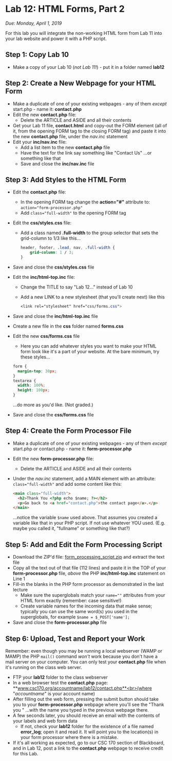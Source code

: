 # Lab 12: HTML Forms, Part 2
*Due: Monday, April 1, 2019*

For this lab you will integrate the non-working HTML form from Lab 11 into your lab website and power it with a PHP script.

## Step 1: Copy Lab 10

- Make a copy of your Lab 10 (*not Lab 11!*) - put it in a folder named **lab12**

## Step 2: Create a New Webpage for your HTML Form

- Make a duplicate of one of your existing webpages - any of them *except* start.php - name it: **contact.php**
- Edit the new **contact.php** file:
  - Delete the ARTICLE and ASIDE and all their contents
- Get your Lab 11 file, **contact.html** and copy-out the FORM element (all of it, from the opening FORM tag to the closing FORM tag) and paste it into the new **contact.php** file, under the *nav.inc* statement
- Edit your **inc/nav.inc** file:
  - Add a list item to the new **contact.php** file
  - Have the text for the link say something like "Contact Us" ...or something like that
  - Save and close the **inc/nav.inc** file

## Step 3: Add Styles to the HTML Form

- Edit the **contact.php** file:

  - In the opening FORM tag change the **action="#"** attribute to:<br> `action="form-processor.php"`
  - Add `class="full-width"` to the opening FORM tag

- Edit the **css/styles.css** file:

  - Add a class named **.full-width** to the group selector that sets the grid-column to 1/3 like this...

    ```css
    header, footer, .lead, nav, .full-width {
    	grid-column: 1 / 3;
    }
    ```

- Save and close the **css/styles.css** file

- Edit the **inc/html-top.inc** file:

  - Change the TITLE to say "Lab 12..." instead of Lab 10

  - Add a new LINK to a new stylesheet (that you'll create next) like this

    ```css
    <link rel="stylesheet" href="css/forms.css">
    ```

- Save and close the **inc/html-top.inc** file

- Create a new file in the **css** folder named **forms.css**

- Edit the new **css/forms.css** file

  - Here you can add whatever styles you want to make your HTML form look like it's a part of your website.  At the bare minimum, try these styles...

  ```css
  form { 
  	margin-top: 30px;
  }
  textarea {
  	width: 100%;
  	height: 100px;
  }
  ```

  ...do more as you'd like.  (Not graded.)

- Save and close the **css/forms.css** file


## Step 4: Create the Form Processor File

- Make a duplicate of one of your existing webpages - any of them *except* start.php or contact.php - name it: **form-processor.php**

- Edit the new **form-processor.php** file:

  - Delete the ARTICLE and ASIDE and all their contents

- Under the *nav.inc* statement, add a MAIN element with an attribute: `class="full-width"` and add some content like this:

  ```html
  <main class="full-width">
    <h2>Thank You <?php echo $name; ?></h2>
    <p>Go back to <a href="contact.php">the contact page</a>.</p>
  </main>
  ```

  ...notice the variable `$name` used above.  That assumes you created a variable like that in your PHP script.  If not use whatever YOU used.  (E.g. maybe you called it, "fullname" or something like that?)

## Step 5: Add and Edit the Form Processing Script

- Download the ZIP'd file: [form_processing_script.zip](form_processing_script.zip) and extract the text file 
- Copy all the text out of that file (112 lines) and paste it in the TOP of your **form-processor.php** file, *above* the PHP **inc/html-top.inc** statement on Line 1
- Fill-in the blanks in the PHP form processor as demonstrated in the last lecture 
  - Make sure the superglobals match your `name=""` attributes from your HTML form exactly (remember: case sensitive!)
  - Create variable names for the incoming data that make sense; typically you can use the same word(s) you used in the superglobals, for example `$name = $_POST['name'];`
- Save and close the **form-processor.php** file

## Step 6: Upload, Test and Report your Work

Remember: even though you may be  running a local webserver (WAMP or MAMP) the PHP `mail()` command *won't* work because you don't have a mail server on your computer.  You can only test your **contact.php** file when it's running on the class web server.

- FTP your **lab12** folder to the class webserver 
- In a web browser test the **contact.php** page:<br> **www.csc170.org/accountname/lab12/contact.php**<br>(where "*accountname*" is your account name)
- After filling out the web form, pressing the submit button should take you to your **form-processor.php** webpage where you'll see the "Thank you " ...with the name you typed in the previous webpage there.
- A few seconds later, you should receive an email with the contents of your labels and web form data
  - If not, check your **lab12** folder for the existence of a file named **error_log**; open it and read it.  It will point you to the location(s) in your form processor where there is a mistake.
- If it's all working as expected, go to our CSC 170 section of Blackboard, and in Lab 12, post a link to the **contact.php** webpage to receive credit for this Lab.

